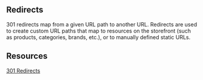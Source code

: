 ## Redirects

301 redirects map from a given URL path to another URL. Redirects are used to create custom URL paths that map to resources on the storefront (such as products, categories, brands, etc.), or to manually defined static URLs.

## Resources
[301 Redirects](https://support.bigcommerce.com/s/article/301-Redirects)